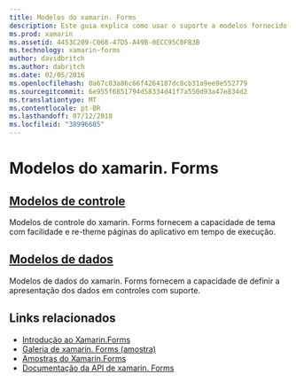 ```yaml
---
title: Modelos do xamarin. Forms
description: Este guia explica como usar o suporte a modelos fornecido pelo xamarin. Forms. Isso inclui modelos de controle, que podem ser usado para páginas com facilidade tema e re-tema em tempo de execução, e modelos de dados, que definem a apresentação dos dados em controles com suporte.
ms.prod: xamarin
ms.assetid: 4453C209-C068-47D5-A49B-0ECC95C0FB3B
ms.technology: xamarin-forms
author: davidbritch
ms.author: dabritch
ms.date: 02/05/2016
ms.openlocfilehash: 0a67c03a86c66f4264187dc8cb31a9ee9e552779
ms.sourcegitcommit: 6e955f6851794d58334d41f7a550d93a47e834d2
ms.translationtype: MT
ms.contentlocale: pt-BR
ms.lasthandoff: 07/12/2018
ms.locfileid: "38996685"
---
```

# <a name="xamarinforms-templates"></a>Modelos do xamarin. Forms

## <a name="control-templatescontrol-templatesindexmd"></a>[Modelos de controle](control-templates/index.md)

Modelos de controle do xamarin. Forms fornecem a capacidade de tema com facilidade e re-theme páginas do aplicativo em tempo de execução.

## <a name="data-templatesdata-templatesindexmd"></a>[Modelos de dados](data-templates/index.md)

Modelos de dados do xamarin. Forms fornecem a capacidade de definir a apresentação dos dados em controles com suporte.


## <a name="related-links"></a>Links relacionados

- [Introdução ao Xamarin.Forms](~/xamarin-forms/get-started/introduction-to-xamarin-forms.md)
- [Galeria de xamarin. Forms (amostra)](https://developer.xamarin.com/samples/FormsGallery/)
- [Amostras do Xamarin.Forms](https://developer.xamarin.com/samples/tag/Xamarin.Forms/)
- [Documentação da API de xamarin. Forms](xref:Xamarin.Forms)
